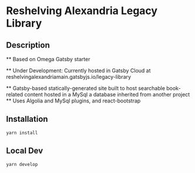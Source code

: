 # Reshelving Alexandria Legacy Library

## Description
** Based on Omega Gatsby starter

** Under Development: Currently hosted in Gatsby Cloud at reshelvingalexandriamain.gatsbyjs.io/legacy-library

** Gatsby-based statically-generated site built to host searchable book-related content hosted in a MySql a database inherited from another project
** Uses Algolia and MySql plugins, and react-bootstrap

## Installation
`yarn install`

## Local Dev
`yarn develop`
